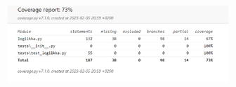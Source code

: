 ![Kattavuusraportti](https://github.com/BigJackz/connect4/blob/master/Dokumentit/testikattavuus%205.2.2023.png)